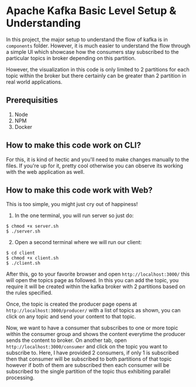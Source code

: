 # Apache Kafka Basic Level Setup & Understanding 

In this project, the major setup to understand the flow of kafka is in `components` folder. However, it is much easier to understand the flow through a simple UI which showcase how the consumers stay subscribed to the particular topics in broker depending on this partition. 

However, the visualization in this code is only limited to 2 partitions for each topic within the broker but there certainly can be greater than 2 partition in real world applications. 

## Prerequisities 
1. Node
2. NPM
2. Docker

## How to make this code work on CLI? 

For this, it is kind of hectic and you'll need to make changes manually to the files. If you're up for it, pretty cool otherwise you can observe its working with the web application as well.

## How to make this code work with Web?

This is too simple, you might just cry out of happiness! 

1. In the one terminal, you will run server so just do: 
```
$ chmod +x server.sh
$ ./server.sh
```

2. Open a second terminal where we will run our client: 
```
$ cd client
$ chmod +x client.sh
$ ./client.sh
```

After this, go to your favorite browser and open `http://localhost:3000/` this will open the topics page as followed. In this you can add the topic, you require it will be created within the kafka broker with 2 partitions based on the rules specified. 

Once, the topic is created the producer page opens at `http://localhost:3000/producer/` with a list of topics as shown, you can click on any topic and send your content to that topic. 

Now, we want to have a consumer that subscribes to one or more topic within the consumer group and shows the content everytime the producer sends the content to broker. On another tab, open `http://localhost:3000/consumer` and click on the topic you want to subscribe to. Here, I have provided 2 consumers, if only 1 is subscribed then that consumer will be subscribed to both partitions of that topic however if both of them are subscribed then each consumer will be subscribed to the single partition of the topic thus exhibiting parallel processing.